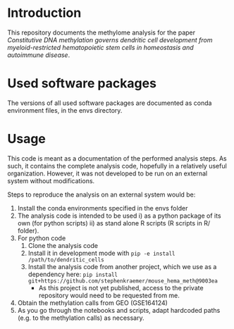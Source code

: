 # Introduction

This repository documents the methylome analysis for the paper *Constitutive DNA methylation governs dendritic cell development from myeloid-restricted hematopoietic stem cells in homeostasis and autoimmune disease*.

# Used software packages

The versions of all used software packages are documented as conda environment files, in the envs directory. 

# Usage

This code is meant as a documentation of the performed analysis steps. As such, it contains the complete analysis code, hopefully in a relatively useful organization. However, it was not developed to be run on an external system without modifications.

Steps to reproduce the analysis on an external system would be:

1. Install the conda environments specified in the envs folder
2. The analysis code is intended to be used i) as a python package of its own (for python scripts) ii) as stand alone R scripts (R scripts in R/ folder).
3. For python code
   1. Clone the analysis code 
   2. Install it in development mode with `pip -e install /path/to/dendritic_cells`
   3. Install the analysis code from another project, which we use as a dependency here: `pip install git+https://github.com/stephenkraemer/mouse_hema_meth@9003ea`
      - As this project is not yet published, access to the private repository would need to be requested from me.
3. Obtain the methylation calls from GEO (GSE164124)
4. As you go through the notebooks and scripts, adapt hardcoded paths (e.g. to the methylation calls) as necessary.

